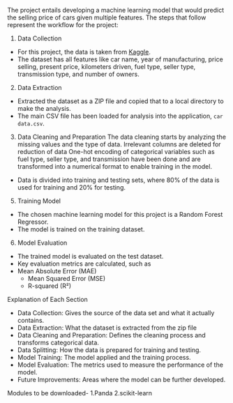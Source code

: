The project entails developing a machine learning model that would predict the selling price of cars given multiple features. The steps that follow represent the workflow for the project:

1. Data Collection

- For this project, the data is taken from [Kaggle](https://www.kaggle.com/datasets/nehalbirla/vehicle-dataset-from-cardekho).
- The dataset has all features like car name, year of manufacturing, price selling, present price, kilometers driven, fuel type, seller type, transmission type, and number of owners.
 
2. Data Extraction
- Extracted the dataset as a ZIP file and copied that to a local directory to make the analysis.
- The main CSV file has been loaded for analysis into the application, `car data.csv`.

3. Data Cleaning and Preparation
The data cleaning starts by analyzing the missing values and the type of data.
 Irrelevant columns are deleted for reduction of data
 One-hot encoding of categorical variables such as fuel type, seller type, and transmission have been done and are transformed into a numerical format to enable training in the model.
- Data is divided into training and testing sets, where 80% of the data is used for training and 20% for testing.

5. Training Model
- The chosen machine learning model for this project is a Random Forest Regressor.
- The model is trained on the training dataset.

6. Model Evaluation
- The trained model is evaluated on the test dataset.
- Key evaluation metrics are calculated, such as
- Mean Absolute Error (MAE)
  - Mean Squared Error (MSE)
  - R-squared (R²)

Explanation of Each Section

- Data Collection: Gives the source of the data set and what it actually contains.
- Data Extraction: What the dataset is extracted from the zip file
- Data Cleaning and Preparation: Defines the cleaning process and transforms categorical data.
- Data Splitting: How the data is prepared for training and testing.
- Model Training: The model applied and the training process.
- Model Evaluation: The metrics used to measure the performance of the model.
- Future Improvements: Areas where the model can be further developed.

Modules to be downloaded-
1.Panda
2.scikit-learn
